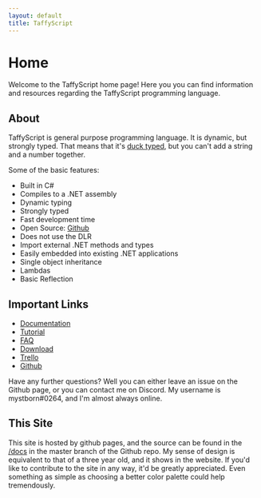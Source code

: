 ```yaml
---
layout: default
title: TaffyScript
---
```


# Home

Welcome to the TaffyScript home page! Here you you can find information and resources regarding the TaffyScript programming language.

## About

TaffyScript is general purpose programming language. It is dynamic, but strongly typed. That means that it's [duck typed](https://en.wikipedia.org/wiki/Duck_typing), but you can't add a string and a number together.

Some of the basic features:
* Built in C#
* Compiles to a .NET assembly
* Dynamic typing
* Strongly typed
* Fast development time
* Open Source: [Github](https://github.com/mystborn/TaffyScript)
* Does not use the DLR
* Import external .NET methods and types
* Easily embedded into existing .NET applications
* Single object inheritance
* Lambdas
* Basic Reflection

## Important Links
* [Documentation]({{site.baseurl}}/docs/)
* [Tutorial]({{site.baseurl}}/tutorial/)
* [FAQ]({{site.baseurl}}/blog/what-is-taffyscript/)
* [Download]({{site.baseurl}}/download/)
* [Trello](https://trello.com/b/suLDsBDJ/taffyscript)
* [Github](https://github.com/mystborn/TaffyScript)

Have any further questions? Well you can either leave an issue on the Github page, or you can contact me on Discord. My username is mystborn#0264, and I'm almost always online.

## This Site

This site is hosted by github pages, and the source can be found in the [/docs](https://github.com/mystborn/TaffyScript/tree/master/docs) in the master branch of the Github repo. My sense of design is equivalent to that of a three year old, and it shows in the website. If you'd like to contribute to the site in any way, it'd be greatly appreciated. Even something as simple as choosing a better color palette could help tremendously.